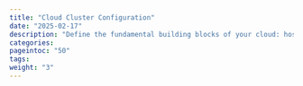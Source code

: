 ```yaml
---
title: "Cloud Cluster Configuration"
date: "2025-02-17"
description: "Define the fundamental building blocks of your cloud: hosts, clusters, networks and storage"
categories:
pageintoc: "50"
tags:
weight: "3"
---
```


<a id="cloud-clusters-infrastructure-configuration"></a>

<!--# Cloud Clusters Infrastructure Configuration -->
